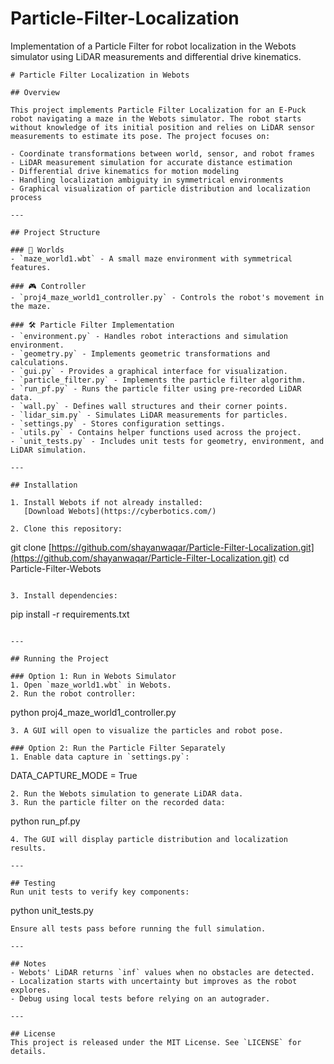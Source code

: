 # Particle-Filter-Localization

Implementation of a Particle Filter for robot localization in the Webots simulator using LiDAR measurements and differential drive kinematics.

```
# Particle Filter Localization in Webots

## Overview

This project implements Particle Filter Localization for an E-Puck robot navigating a maze in the Webots simulator. The robot starts without knowledge of its initial position and relies on LiDAR sensor measurements to estimate its pose. The project focuses on:

- Coordinate transformations between world, sensor, and robot frames  
- LiDAR measurement simulation for accurate distance estimation  
- Differential drive kinematics for motion modeling  
- Handling localization ambiguity in symmetrical environments  
- Graphical visualization of particle distribution and localization process  

---

## Project Structure

### 📂 Worlds  
- `maze_world1.wbt` - A small maze environment with symmetrical features.

### 🎮 Controller  
- `proj4_maze_world1_controller.py` - Controls the robot's movement in the maze.

### 🛠️ Particle Filter Implementation  
- `environment.py` - Handles robot interactions and simulation environment.  
- `geometry.py` - Implements geometric transformations and calculations.  
- `gui.py` - Provides a graphical interface for visualization.  
- `particle_filter.py` - Implements the particle filter algorithm.  
- `run_pf.py` - Runs the particle filter using pre-recorded LiDAR data.  
- `wall.py` - Defines wall structures and their corner points.  
- `lidar_sim.py` - Simulates LiDAR measurements for particles.  
- `settings.py` - Stores configuration settings.  
- `utils.py` - Contains helper functions used across the project.  
- `unit_tests.py` - Includes unit tests for geometry, environment, and LiDAR simulation.  

---

## Installation

1. Install Webots if not already installed:  
   [Download Webots](https://cyberbotics.com/)  

2. Clone this repository:  
```

git clone [https://github.com/shayanwaqar/Particle-Filter-Localization.git](https://github.com/shayanwaqar/Particle-Filter-Localization.git)
cd Particle-Filter-Webots

```

3. Install dependencies:  
```

pip install -r requirements.txt

```

---

## Running the Project

### Option 1: Run in Webots Simulator
1. Open `maze_world1.wbt` in Webots.
2. Run the robot controller:
```

python proj4_maze_world1_controller.py

```
3. A GUI will open to visualize the particles and robot pose.

### Option 2: Run the Particle Filter Separately
1. Enable data capture in `settings.py`:  
```

DATA_CAPTURE_MODE = True

```
2. Run the Webots simulation to generate LiDAR data.  
3. Run the particle filter on the recorded data:
```

python run_pf.py

```
4. The GUI will display particle distribution and localization results.

---

## Testing
Run unit tests to verify key components:
```

python unit_tests.py

```
Ensure all tests pass before running the full simulation.

---

## Notes
- Webots' LiDAR returns `inf` values when no obstacles are detected.  
- Localization starts with uncertainty but improves as the robot explores.  
- Debug using local tests before relying on an autograder.  

---

## License
This project is released under the MIT License. See `LICENSE` for details.
```
